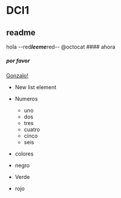 # DCI1
## readme
hola --red***leeme***red--
@octocat #### ahora
##### por favor
[Gonzalo!](http://www.youtube.com)

* New list element

* Numeros
  * uno
  * dos 
  * tres
  * cuatro
  * cinco
  - seis
 
* colores
 * negro
 * Verde
 * rojo
